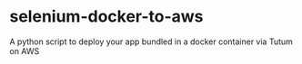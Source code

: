 # selenium-docker-to-aws
A python script to deploy your app bundled in a docker container via Tutum on AWS


